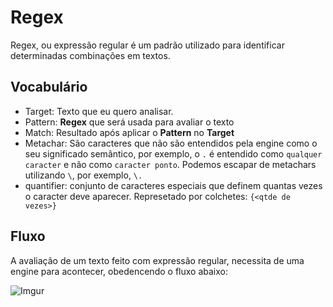 # Regex

Regex, ou expressão regular é um padrão utilizado para identificar determinadas combinações em textos.

## Vocabulário

- Target: Texto que eu quero analisar.
- Pattern: **Regex** que será usada para avaliar o texto
- Match: Resultado após aplicar o **Pattern** no **Target**
- Metachar: São caracteres que não são entendidos pela engine como o seu significado semântico, por exemplo, o `.` é entendido como `qualquer caracter` e não como `caracter ponto`. Podemos escapar de metachars utilizando `\`, por exemplo, `\.`
- quantifier: conjunto de caracteres especiais que definem quantas vezes o caracter deve aparecer. Represetado por colchetes: `{<qtde de vezes>}`

## Fluxo
A avaliação de um texto feito com expressão regular, necessita de uma engine para acontecer, obedencendo o fluxo abaixo:

![Imgur](http://i.imgur.com/PJqicpC.png)
